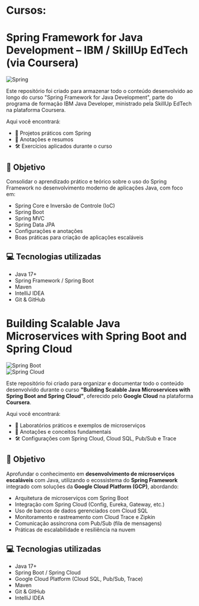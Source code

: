 # Cursos: 

# Spring Framework for Java Development – IBM / SkillUp EdTech (via Coursera)

![Spring](https://img.shields.io/badge/Spring-Framework-6DB33F?logo=spring&logoColor=white&style=for-the-badge)

Este repositório foi criado para armazenar todo o conteúdo desenvolvido ao longo do curso "Spring Framework for Java Development", parte do programa de formação IBM Java Developer, ministrado pela SkillUp EdTech na plataforma Coursera.

Aqui você encontrará:

- 📁 Projetos práticos com Spring
- 🧠 Anotações e resumos
- 🛠️ Exercícios aplicados durante o curso

## 📌 Objetivo

Consolidar o aprendizado prático e teórico sobre o uso do Spring Framework no desenvolvimento moderno de aplicações Java, com foco em:

 - Spring Core e Inversão de Controle (IoC)
 - Spring Boot
 - Spring MVC
 - Spring Data JPA
 - Configurações e anotações
 - Boas práticas para criação de aplicações escaláveis

## 💻 Tecnologias utilizadas

  - Java 17+
  - Spring Framework / Spring Boot
  - Maven
  - IntelliJ IDEA
  - Git & GitHub

# Building Scalable Java Microservices with Spring Boot and Spring Cloud


![Spring Boot](https://img.shields.io/badge/Spring_Boot-6DB33F?logo=springboot&logoColor=white&style=for-the-badge)  
![Spring Cloud](https://img.shields.io/badge/Spring_Cloud-4DB6AC?logo=spring&logoColor=white&style=for-the-badge)

Este repositório foi criado para organizar e documentar todo o conteúdo desenvolvido durante o curso **"Building Scalable Java Microservices with Spring Boot and Spring Cloud"**, oferecido pelo **Google Cloud** na plataforma **Coursera**.

Aqui você encontrará:

- 📁 Laboratórios práticos e exemplos de microserviços  
- 📘 Anotações e conceitos fundamentais  
- 🛠️ Configurações com Spring Cloud, Cloud SQL, Pub/Sub e Trace


## 📌 Objetivo

Aprofundar o conhecimento em **desenvolvimento de microserviços escaláveis** com Java, utilizando o ecossistema do **Spring Framework** integrado com soluções da **Google Cloud Platform (GCP)**, abordando:

- Arquitetura de microserviços com Spring Boot  
- Integração com Spring Cloud (Config, Eureka, Gateway, etc.)  
- Uso de bancos de dados gerenciados com Cloud SQL  
- Monitoramento e rastreamento com Cloud Trace e Zipkin  
- Comunicação assíncrona com Pub/Sub (fila de mensagens)  
- Práticas de escalabilidade e resiliência na nuvem


## 💻 Tecnologias utilizadas

- Java 17+  
- Spring Boot / Spring Cloud  
- Google Cloud Platform (Cloud SQL, Pub/Sub, Trace)  
- Maven  
- Git & GitHub  
- IntelliJ IDEA




